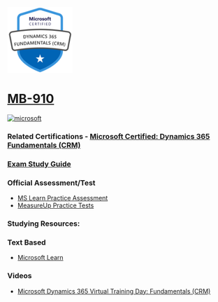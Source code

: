 <img src="/Images/certs/mb-910.png" width="150" height="150">

# [MB-910](https://learn.microsoft.com/certifications/exams/mb-910)

<a href='https://learn.microsoft.com/en-us/certifications/browse/?type=fundamentals' target="_blank"><img alt='microsoft' src='https://img.shields.io/badge/fundamentals-100000?style=for-the-badge&logo=microsoft&logoColor=white&labelColor=0078D4&color=212221'/></a> 



### Related Certifications - [Microsoft Certified: Dynamics 365 Fundamentals (CRM)](https://learn.microsoft.com/en-us/certifications/d365-fundamentals-customer-engagement-apps-crm/)

### [Exam Study Guide](https://aka.ms/mb910-studyguide)

### Official Assessment/Test
- [MS Learn Practice Assessment](https://learn.microsoft.com/en-us/certifications/exams/mb-910/practice/assessment?assessment-type=practice&assessmentId=53)
- [MeasureUp Practice Tests](https://www.measureup.com/microsoft-practice-test-mb-910-microsoft-dynamics-365-fundamentals-crm.html)

### Studying Resources:

### Text Based 
- [Microsoft Learn](https://learn.microsoft.com/en-us/certifications/exams/mb-910)
### Videos
- [Microsoft Dynamics 365 Virtual Training Day: Fundamentals (CRM)](https://www.youtube.com/watch?v=67ruTkrQXIY)


